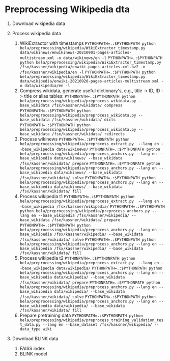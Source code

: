 # Preprocessing Wikipedia dta

1. Download wikipedia data
2. Process wikipedia data
   1. WikiExtractor with timestamps
   ```PYTHONPATH=.:$PYTHONPATH python bela/preprocessing/wikipedia/WikiExtractor_timestamp.py data/wikinews/enwikinews-20210901-pages-articles-multistream.xml -o data/wikinews/en -l```
   ```PYTHONPATH=.:$PYTHONPATH python bela/preprocessing/wikipedia/WikiExtractor_timestamp.py /fsx/kassner/wikipedia/enwiki-pages-articles.xml.bz2 -o /fsx/kassner/wikipedia/en -l```
   ```PYTHONPATH=.:$PYTHONPATH python bela/preprocessing/wikipedia/WikiExtractor_timestamp.py  data/wikipedia/enwiki-20210920-pages-articles-multistream.xml -o data/wikipedia/en -l```
   2. Compress wikidata, generate useful dictionary's, e.g., title -> ID, ID -> title or alias tables:
   ```PYTHONPATH=.:$PYTHONPATH python bela/preprocessing/wikipedia/preprocess_wikidata.py --base_wikidata /fsx/kassner/wikidata/ compress```
   ```PYTHONPATH=.:$PYTHONPATH python bela/preprocessing/wikipedia/preprocess_wikidata.py --base_wikidata /fsx/kassner/wikidata/ dicts```
   ```PYTHONPATH=.:$PYTHONPATH python bela/preprocessing/wikipedia/preprocess_wikidata.py --base_wikidata /fsx/kassner/wikidata/ redirects```
   3. Process wikinews
   ```PYTHONPATH=.:$PYTHONPATH python bela/preprocessing/wikipedia/preprocess_extract.py  --lang en --base_wikipedia data/wikinews/```
   ```PYTHONPATH=.:$PYTHONPATH python bela/preprocessing/wikipedia/preprocess_anchors.py --lang en --base_wikipedia data/wikinews/ --base_wikidata /fsx/kassner/wikidata/ prepare```
   ```PYTHONPATH=.:$PYTHONPATH python bela/preprocessing/wikipedia/preprocess_anchors.py --lang en --base_wikipedia data/wikinews/ --base_wikidata /fsx/kassner/wikidata/ solve```
   ```PYTHONPATH=.:$PYTHONPATH python bela/preprocessing/wikipedia/preprocess_anchors.py --lang en --base_wikipedia data/wikinews/ --base_wikidata /fsx/kassner/wikidata/ fill```
   4.  Process wikipedia t1
   ```PYTHONPATH=.:$PYTHONPATH python bela/preprocessing/wikipedia/preprocess_extract.py  --lang en --base_wikipedia /fsx/kassner/wikipedia/```
   ```PYTHONPATH=.:$PYTHONPATH python bela/preprocessing/wikipedia/preprocess_anchors.py --lang en --base_wikipedia /fsx/kassner/wikipedia/ --base_wikidata /fsx/kassner/wikidata/ prepare```
   ```PYTHONPATH=.:$PYTHONPATH python bela/preprocessing/wikipedia/preprocess_anchors.py --lang en --base_wikipedia /fsx/kassner/wikipedia/ --base_wikidata /fsx/kassner/wikidata/ solve```
   ```PYTHONPATH=.:$PYTHONPATH python bela/preprocessing/wikipedia/preprocess_anchors.py --lang en --base_wikipedia /fsx/kassner/wikipedia/ --base_wikidata /fsx/kassner/wikidata/ fill```
   5. Process wikipedia t2
   ```PYTHONPATH=.:$PYTHONPATH python bela/preprocessing/wikipedia/preprocess_extract.py  --lang en --base_wikipedia data/wikipedia/```
   ```PYTHONPATH=.:$PYTHONPATH python bela/preprocessing/wikipedia/preprocess_anchors.py --lang en --base_wikipedia data/wikipedia/ --base_wikidata /fsx/kassner/wikidata/ prepare```
   ```PYTHONPATH=.:$PYTHONPATH python bela/preprocessing/wikipedia/preprocess_anchors.py --lang en --base_wikipedia data/wikipedia/ --base_wikidata /fsx/kassner/wikidata/ solve```
   ```PYTHONPATH=.:$PYTHONPATH python bela/preprocessing/wikipedia/preprocess_anchors.py --lang en --base_wikipedia data/wikipedia/ --base_wikidata /fsx/kassner/wikidata/ fill```
   6. Prepare pretraining data
   ```PYTHONPATH=.:$PYTHONPATH python bela/preprocessing/wikipedia/preprocess_training_validation_test_data.py --lang en --base_dataset /fsx/kassner/wikipedia/ --data_type wiki```

3. Download BLINK data 
   1. FAISS index
   2. BLINK model

